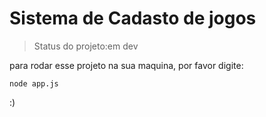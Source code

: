 # Sistema de Cadasto de jogos

> Status do projeto:em dev

para rodar esse projeto na sua maquina, por favor digite:

```
node app.js
```

:)